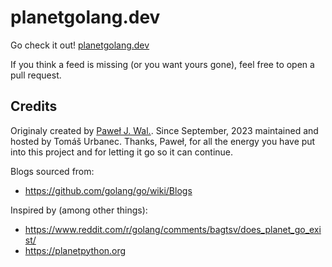 # planetgolang.dev
Go check it out! [planetgolang.dev](https://planetgolang.dev)

If you think a feed is missing (or you want yours gone), feel free to open a pull request.

## Credits

Originaly created by [Paweł J. Wal.](https://paweljw.al). Since September, 2023 maintained and hosted by Tomáš Urbanec.
Thanks, Paweł, for all the energy you have put into this project and for letting it go so it can continue.

Blogs sourced from:

* https://github.com/golang/go/wiki/Blogs

Inspired by (among other things):

* https://www.reddit.com/r/golang/comments/bagtsv/does_planet_go_exist/
* https://planetpython.org
